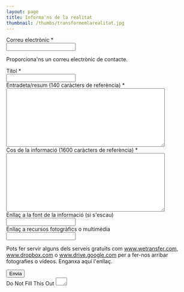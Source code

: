 ```yaml
---
layout: page
title: Informa'ns de la realitat
thumbnail: /thumbs/transformemlarealitat.jpg
---
```


<form class="l" id="form3" name="form3" accept-charset="UTF-8" autocomplete="off" enctype="multipart/form-data" method="post" novalidate action="https://comunistescat.wufoo.com.mx/forms/q1o2xzol08eyl2y/#public">
  
<div>
	<div id="foli5" class="cell notranslate">
		<label id="title5" for="Field5" class="anm-fadeIn delay-1500">
			Correu electrònic
			<span id="req_5" class="req">*</span>
		</label>
		<div>
			<input class="rounded anm-fadeIn delay-2000 block" id="Field5" name="Field5" type="email" spellcheck="false" value="" tabindex="1" required />
		</div>
		<p id="instruct1" class="anm-fadeIn delay2000">Proporciona'ns un correu electrònic de contacte.</p>
	</div>
	<div id="foli1" class="cell notranslate">
		<label id="title1" for="Field1" class="anm-fadeIn delay-1500">
			Títol
			<span id="req_1" class="req">*</span>
		</label>
		<div>
			<input class="rounded anm-fadeIn delay-2000 block" id="Field1" name="Field1" type="text" value="" tabindex="2" onkeyup="" required />
		</div>
	</div>
	<div id="foli2" class="cell notranslate">
		<label id="title2" for="Field2" class="anm-fadeIn delay-1500">
			Entradeta/resum (140 caràcters de referència)
			<span id="req_2" class="req">*</span>
		</label>
		<div>
			<textarea class="rounded anm-fadeIn delay-2000" id="Field2" name="Field2" spellcheck="true" rows="10" cols="50" tabindex="3" onkeyup="" required></textarea>
		</div>
	</div>
	<div id="foli3" class="cell notranslate">
		<label id="title3" for="Field3" class="anm-fadeIn delay-1500">
			Cos de la informació (1600 caràcters de referència)
			<span id="req_3" class="req">*</span>
		</label>
		<div>
			<textarea class="rounded anm-fadeIn delay-2000" id="Field3" name="Field3" spellcheck="true" rows="10" cols="50" tabindex="4" onkeyup="" required></textarea>
		</div>
	</div>
	<div id="foli4" class="cell notranslate">
		<label id="title4" for="Field4" class="anm-fadeIn delay-1500">
			Enllaç a la font de la informació (si s'escau)
		</label>
		<div>
			<input class="rounded anm-fadeIn delay-2000 block" id="Field4" name="Field4" type="url" value="" tabindex="5" />
		</div>
	</div>
	<div id="foli6" class="cell notranslate">
		<label id="title6" for="Field6" class="anm-fadeIn delay-1500">
			Enllaç a recursos fotogràfics o multimèdia
		</label>
		<div>
			<input class="rounded anm-fadeIn delay-2000 block" id="Field6" name="Field6" type="url" value="" tabindex="6"       />
		</div>
		<p id="instruct6" class="anm-fadeIn delay-1500">Pots fer servir alguns dels serveis gratuïts com <a href="http://www.wetransfer.com">www.wetransfer.com</a>, <a href="http://www.dropbox.com">www.dropbox.com</a> o <a href="http://www.drive.google.com">www.drive.google.com</a> per a fer-nos arribar fotografies o vídeos. Enganxa aquí l'enllaç.</p>
	</div> 
	<div class="buttons ">
		<div>
	        <input id="saveForm" name="saveForm" class="rounded anm-fadeIn delay-2000 btTxt submit" type="submit" value="Envia" />
	    </div>
	</div>
	<div class="closed">
		<label for="comment">Do Not Fill This Out</label>
		<textarea name="comment" id="comment" rows="1" cols="1"></textarea>
		<input type="hidden" id="idstamp" name="idstamp" value="zGuOlKRslgmdX7UkOnAl5+Q02WAMbCIkfcz9Z2ouG/I=" />
	</div>
</div>
</form>